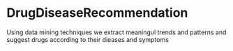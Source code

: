 # DrugDiseaseRecommendation
Using data mining techniques we extract meaningul trends and patterns and suggest drugs according to their dieases and symptoms
